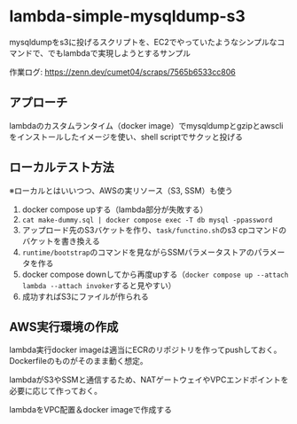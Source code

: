 # lambda-simple-mysqldump-s3
mysqldumpをs3に投げるスクリプトを、EC2でやっていたようなシンプルなコマンドで、でもlambdaで実現しようとするサンプル

作業ログ: https://zenn.dev/cumet04/scraps/7565b6533cc806

## アプローチ
lambdaのカスタムランタイム（docker image）でmysqldumpとgzipとawscliをインストールしたイメージを使い、shell scriptでサクッと投げる

## ローカルテスト方法
※ローカルとはいいつつ、AWSの実リソース（S3, SSM）も使う

1. docker compose upする（lambda部分が失敗する）
2. `cat make-dummy.sql | docker compose exec -T db mysql -ppassword`
3. アップロード先のS3バケットを作り、`task/functino.sh`のs3 cpコマンドのバケットを書き換える
4. `runtime/bootstrap`のコマンドを見ながらSSMパラメータストアのパラメータを作る
5. docker compose downしてから再度upする（`docker compose up --attach lambda --attach invoker`すると見やすい）
6. 成功すればS3にファイルが作られる

## AWS実行環境の作成
lambda実行docker imageは適当にECRのリポジトリを作ってpushしておく。Dockerfileのものがそのまま動く想定。

lambdaがS3やSSMと通信するため、NATゲートウェイやVPCエンドポイントを必要に応じて作っておく。

lambdaをVPC配置＆docker imageで作成する
